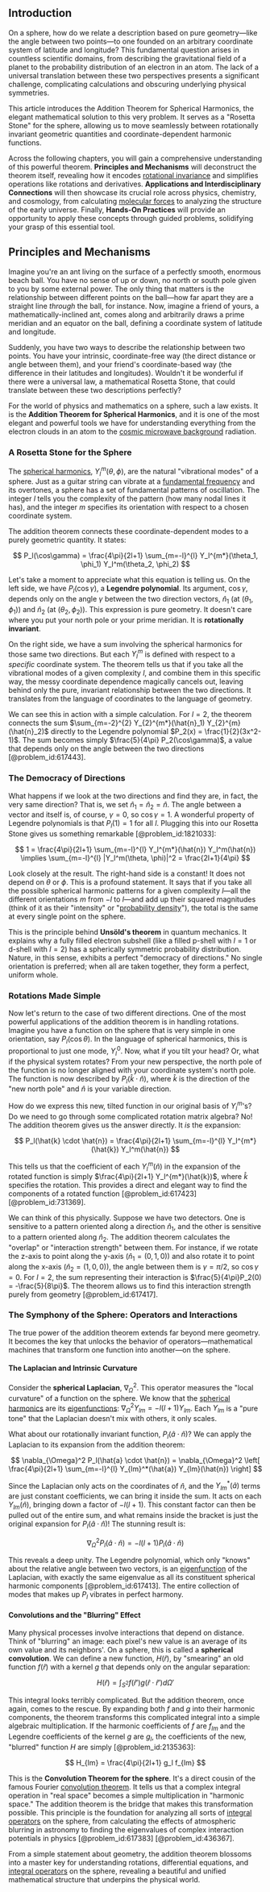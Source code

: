 ## Introduction
On a sphere, how do we relate a description based on pure geometry—like the angle between two points—to one founded on an arbitrary coordinate system of latitude and longitude? This fundamental question arises in countless scientific domains, from describing the gravitational field of a planet to the probability distribution of an electron in an atom. The lack of a universal translation between these two perspectives presents a significant challenge, complicating calculations and obscuring underlying physical symmetries.

This article introduces the Addition Theorem for Spherical Harmonics, the elegant mathematical solution to this very problem. It serves as a "Rosetta Stone" for the sphere, allowing us to move seamlessly between rotationally invariant geometric quantities and coordinate-dependent harmonic functions.

Across the following chapters, you will gain a comprehensive understanding of this powerful theorem. **Principles and Mechanisms** will deconstruct the theorem itself, revealing how it encodes [rotational invariance](@article_id:137150) and simplifies operations like rotations and derivatives. **Applications and Interdisciplinary Connections** will then showcase its crucial role across physics, chemistry, and cosmology, from calculating [molecular forces](@article_id:203266) to analyzing the structure of the early universe. Finally, **Hands-On Practices** will provide an opportunity to apply these concepts through guided problems, solidifying your grasp of this essential tool.

## Principles and Mechanisms

Imagine you're an ant living on the surface of a perfectly smooth, enormous beach ball. You have no sense of up or down, no north or south pole given to you by some external power. The only thing that matters is the relationship between different points on the ball—how far apart they are a straight line *through* the ball, for instance. Now, imagine a friend of yours, a mathematically-inclined ant, comes along and arbitrarily draws a prime meridian and an equator on the ball, defining a coordinate system of latitude and longitude.

Suddenly, you have two ways to describe the relationship between two points. You have your intrinsic, coordinate-free way (the direct distance or angle between them), and your friend's coordinate-based way (the difference in their latitudes and longitudes). Wouldn't it be wonderful if there were a universal law, a mathematical Rosetta Stone, that could translate between these two descriptions perfectly?

For the world of physics and mathematics on a sphere, such a law exists. It is the **Addition Theorem for Spherical Harmonics**, and it is one of the most elegant and powerful tools we have for understanding everything from the electron clouds in an atom to the [cosmic microwave background](@article_id:146020) radiation.

### A Rosetta Stone for the Sphere

The [spherical harmonics](@article_id:155930), $Y_l^m(\theta, \phi)$, are the natural "vibrational modes" of a sphere. Just as a guitar string can vibrate at a [fundamental frequency](@article_id:267688) and its overtones, a sphere has a set of fundamental patterns of oscillation. The integer $l$ tells you the complexity of the pattern (how many nodal lines it has), and the integer $m$ specifies its orientation with respect to a chosen coordinate system.

The addition theorem connects these coordinate-dependent modes to a purely geometric quantity. It states:

$$
P_l(\cos\gamma) = \frac{4\pi}{2l+1} \sum_{m=-l}^{l} Y_l^{m*}(\theta_1, \phi_1) Y_l^m(\theta_2, \phi_2)
$$

Let's take a moment to appreciate what this equation is telling us. On the left side, we have $P_l(\cos\gamma)$, a **Legendre polynomial**. Its argument, $\cos\gamma$, depends only on the angle $\gamma$ between the two direction vectors, $\hat{n}_1$ (at $(\theta_1, \phi_1)$) and $\hat{n}_2$ (at $(\theta_2, \phi_2)$). This expression is pure geometry. It doesn't care where you put your north pole or your prime meridian. It is **rotationally invariant**.

On the right side, we have a sum involving the spherical harmonics for those same two directions. But each $Y_l^m$ is defined with respect to a *specific* coordinate system. The theorem tells us that if you take all the vibrational modes of a given complexity $l$, and combine them in this specific way, the messy coordinate dependence magically cancels out, leaving behind only the pure, invariant relationship between the two directions. It translates from the language of coordinates to the language of geometry.

We can see this in action with a simple calculation. For $l=2$, the theorem connects the sum $\sum_{m=-2}^{2} Y_{2}^{m*}(\hat{n}_1) Y_{2}^{m}(\hat{n}_2)$ directly to the Legendre polynomial $P_2(x) = \frac{1}{2}(3x^2-1)$. The sum becomes simply $\frac{5}{4\pi} P_2(\cos\gamma)$, a value that depends only on the angle between the two directions [@problem_id:617443].

### The Democracy of Directions

What happens if we look at the two directions and find they are, in fact, the very same direction? That is, we set $\hat{n}_1 = \hat{n}_2 = \hat{n}$. The angle between a vector and itself is, of course, $\gamma=0$, so $\cos\gamma=1$. A wonderful property of Legendre polynomials is that $P_l(1)=1$ for all $l$. Plugging this into our Rosetta Stone gives us something remarkable [@problem_id:1821033]:

$$
1 = \frac{4\pi}{2l+1} \sum_{m=-l}^{l} Y_l^{m*}(\hat{n}) Y_l^m(\hat{n}) \implies \sum_{m=-l}^{l} |Y_l^m(\theta, \phi)|^2 = \frac{2l+1}{4\pi}
$$

Look closely at the result. The right-hand side is a constant! It does not depend on $\theta$ or $\phi$. This is a profound statement. It says that if you take all the possible spherical harmonic patterns for a given complexity $l$—all the different orientations $m$ from $-l$ to $l$—and add up their squared magnitudes (think of it as their "intensity" or "[probability density](@article_id:143372)"), the total is the same at every single point on the sphere.

This is the principle behind **Unsöld's theorem** in quantum mechanics. It explains why a fully filled electron subshell (like a filled p-shell with $l=1$ or d-shell with $l=2$) has a spherically symmetric probability distribution. Nature, in this sense, exhibits a perfect "democracy of directions." No single orientation is preferred; when all are taken together, they form a perfect, uniform whole.

### Rotations Made Simple

Now let's return to the case of two different directions. One of the most powerful applications of the addition theorem is in handling rotations. Imagine you have a function on the sphere that is very simple in one orientation, say $P_l(\cos\theta)$. In the language of spherical harmonics, this is proportional to just one mode, $Y_l^0$. Now, what if you tilt your head? Or, what if the physical system rotates? From your new perspective, the north pole of the function is no longer aligned with your coordinate system's north pole. The function is now described by $P_l(\hat{k} \cdot \hat{n})$, where $\hat{k}$ is the direction of the "new north pole" and $\hat{n}$ is your variable direction.

How do we express this new, tilted function in our original basis of $Y_l^m$'s? Do we need to go through some complicated rotation matrix algebra? No! The addition theorem gives us the answer directly. It *is* the expansion:

$$
P_l(\hat{k} \cdot \hat{n}) = \frac{4\pi}{2l+1} \sum_{m=-l}^{l} Y_l^{m*}(\hat{k}) Y_l^m(\hat{n})
$$

This tells us that the coefficient of each $Y_l^m(\hat{n})$ in the expansion of the rotated function is simply $\frac{4\pi}{2l+1} Y_l^{m*}(\hat{k})$, where $\hat{k}$ specifies the rotation. This provides a direct and elegant way to find the components of a rotated function [@problem_id:617423] [@problem_id:731369].

We can think of this physically. Suppose we have two detectors. One is sensitive to a pattern oriented along a direction $\hat{n}_1$, and the other is sensitive to a pattern oriented along $\hat{n}_2$. The addition theorem calculates the "overlap" or "interaction strength" between them. For instance, if we rotate the z-axis to point along the y-axis ($\hat{n}_1 = (0,1,0)$) and also rotate it to point along the x-axis ($\hat{n}_2 = (1,0,0)$), the angle between them is $\gamma=\pi/2$, so $\cos\gamma=0$. For $l=2$, the sum representing their interaction is $\frac{5}{4\pi}P_2(0) = -\frac{5}{8\pi}$. The theorem allows us to find this interaction strength purely from geometry [@problem_id:617417].

### The Symphony of the Sphere: Operators and Interactions

The true power of the addition theorem extends far beyond mere geometry. It becomes the key that unlocks the behavior of operators—mathematical machines that transform one function into another—on the sphere.

#### The Laplacian and Intrinsic Curvature

Consider the **spherical Laplacian**, $\nabla_{\Omega}^2$. This operator measures the "local curvature" of a function on the sphere. We know that the [spherical harmonics](@article_id:155930) are its [eigenfunctions](@article_id:154211): $\nabla_{\Omega}^2 Y_{lm} = -l(l+1) Y_{lm}$. Each $Y_{lm}$ is a "pure tone" that the Laplacian doesn't mix with others, it only scales.

What about our rotationally invariant function, $P_l(\hat{a} \cdot \hat{n})$? We can apply the Laplacian to its expansion from the addition theorem:

$$
\nabla_{\Omega}^2 P_l(\hat{a} \cdot \hat{n}) = \nabla_{\Omega}^2 \left[ \frac{4\pi}{2l+1} \sum_{m=-l}^{l} Y_{lm}^*(\hat{a}) Y_{lm}(\hat{n}) \right]
$$

Since the Laplacian only acts on the coordinates of $\hat{n}$, and the $Y_{lm}^*(\hat{a})$ terms are just constant coefficients, we can bring it inside the sum. It acts on each $Y_{lm}(\hat{n})$, bringing down a factor of $-l(l+1)$. This constant factor can then be pulled out of the entire sum, and what remains inside the bracket is just the original expansion for $P_l(\hat{a} \cdot \hat{n})$! The stunning result is:

$$
\nabla_{\Omega}^2 P_l(\hat{a} \cdot \hat{n}) = -l(l+1) P_l(\hat{a} \cdot \hat{n})
$$

This reveals a deep unity. The Legendre polynomial, which only "knows" about the relative angle between two vectors, is an [eigenfunction](@article_id:148536) of the Laplacian, with exactly the same eigenvalue as all its constituent spherical harmonic components [@problem_id:617413]. The entire collection of modes that makes up $P_l$ vibrates in perfect harmony.

#### Convolutions and the "Blurring" Effect

Many physical processes involve interactions that depend on distance. Think of "blurring" an image: each pixel's new value is an average of its own value and its neighbors'. On a sphere, this is called a **spherical convolution**. We can define a new function, $H(\hat{r})$, by "smearing" an old function $f(\hat{r})$ with a kernel $g$ that depends only on the angular separation:

$$
H(\hat{r}) = \int_{S^2} f(\hat{r}') g(\hat{r} \cdot \hat{r}') d\Omega'
$$

This integral looks terribly complicated. But the addition theorem, once again, comes to the rescue. By expanding both $f$ and $g$ into their harmonic components, the theorem transforms this complicated integral into a simple algebraic multiplication. If the harmonic coefficients of $f$ are $f_{lm}$ and the Legendre coefficients of the kernel $g$ are $g_l$, the coefficients of the new, "blurred" function $H$ are simply [@problem_id:2135363]:

$$
H_{lm} = \frac{4\pi}{2l+1} g_l f_{lm}
$$

This is the **Convolution Theorem for the sphere**. It's a direct cousin of the famous Fourier [convolution theorem](@article_id:143001). It tells us that a complex integral operation in "real space" becomes a simple multiplication in "harmonic space." The addition theorem is the bridge that makes this transformation possible. This principle is the foundation for analyzing all sorts of [integral operators](@article_id:187196) on the sphere, from calculating the effects of atmospheric blurring in astronomy to finding the eigenvalues of complex interaction potentials in physics [@problem_id:617383] [@problem_id:436367].

From a simple statement about geometry, the addition theorem blossoms into a master key for understanding rotations, differential equations, and [integral operators](@article_id:187196) on the sphere, revealing a beautiful and unified mathematical structure that underpins the physical world.